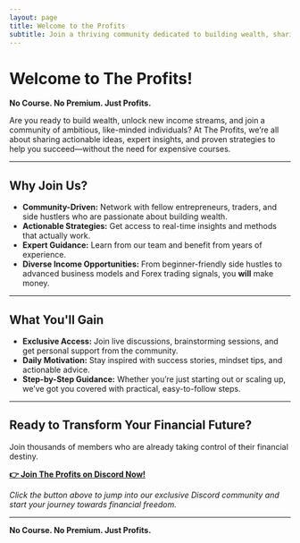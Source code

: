 ```yaml
---
layout: page
title: Welcome to the Profits
subtitle: Join a thriving community dedicated to building wealth, sharing ideas, and achieving financial freedom.
---
```


# Welcome to The Profits!

**No Course. No Premium. Just Profits.**

Are you ready to build wealth, unlock new income streams, and join a community of ambitious, like-minded individuals? At The Profits, we’re all about sharing actionable ideas, expert insights, and proven strategies to help you succeed—without the need for expensive courses.

---

## Why Join Us?

- **Community-Driven:** Network with fellow entrepreneurs, traders, and side hustlers who are passionate about building wealth.
- **Actionable Strategies:** Get access to real-time insights and methods that actually work.
- **Expert Guidance:** Learn from our team and benefit from years of experience.
- **Diverse Income Opportunities:** From beginner-friendly side hustles to advanced business models and Forex trading signals, you **will** make money.

---

## What You'll Gain

- **Exclusive Access:** Join live discussions, brainstorming sessions, and get personal support from the community.
- **Daily Motivation:** Stay inspired with success stories, mindset tips, and actionable advice.
- **Step-by-Step Guidance:** Whether you’re just starting out or scaling up, we’ve got you covered with practical, easy-to-follow steps.

---

## Ready to Transform Your Financial Future?

Join thousands of members who are already taking control of their financial destiny.

[**👉 Join The Profits on Discord Now!**](https://discord.gg/your-invite-link)

*Click the button above to jump into our exclusive Discord community and start your journey towards financial freedom.*

---

**No Course. No Premium. Just Profits.**